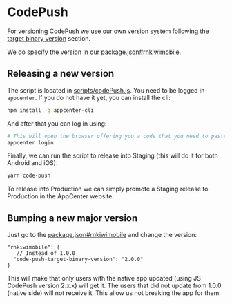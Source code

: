 # CodePush

For versioning CodePush we use our own version system following the 
[target binary version](https://github.com/Microsoft/code-push/tree/master/cli#target-binary-version-parameter) section.

We do specify the version in our [package.json#rnkiwimobile](../../package.json#L91-L93).

## Releasing a new version

The script is located in [scripts/codePush.js](../../scripts/codePush.js). You need to be logged in `appcenter`. 
If you do not have it yet, you can install the cli:

```bash
npm install -g appcenter-cli
``` 

And after that you can log in using:

```bash
# This will open the browser offering you a code that you need to paste into the terminal
appcenter login
```

Finally, we can run the script to release into Staging (this will do it for both Android and iOS):

```bash
yarn code-push
```

To release into Production we can simply promote a Staging release to Production in the AppCenter website.

## Bumping a new major version

Just go to the [package.json#rnkiwimobile](../../package.json#L91-L93) and change the version:

```
"rnkiwimobile": {
   // Instead of 1.0.0
  "code-push-target-binary-version": "2.0.0"
}
```

This will make that only users with the native app updated (using JS CodePush version 2.x.x) will get it. 
The users that did not update from 1.0.0 (native side) will not receive it. This allow us not breaking the app for them.
